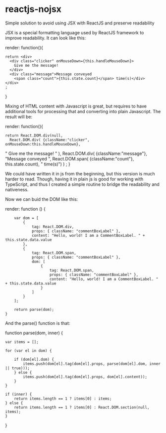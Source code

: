 reactjs-nojsx
=============

Simple solution to avoid using JSX with ReactJS and preserve readability 

JSX is a special formatting language used by ReactJS framework to improve readability.
It can look like this:

render: function(){
 
    return <div>
      <div class="clicker" onMouseDown={this.handleMouseDown}>
        Give me the message!
      </div>
      <div class="message">Message conveyed
        <span class="count">{this.state.count}</span> time(s)</div>
    </div>
    ;
  }
  
Mixing of HTML content with Javascript is great, but requires to have additional tools for processing that and converting into plain Javascript. The result will be:

render: function(){
 
    return React.DOM.div(null, 
      React.DOM.div( {className:"clicker", onMouseDown:this.handleMouseDown}, 
" Give me the message! "      ),
      React.DOM.div( {className:"message"}, "Message conveyed ",        React.DOM.span( {className:"count"}, this.state.count), " time(s)")
    )
    ;
  }
  
We could have written it in js from the beginning, but this version is much harder to read. Though, having it in plain js is good for working with TypeScript, and thus I created a simple routine to bridge the readability and nativeness.

Now we can buid the DOM like this:

render: function () {

        var dom = [
            {
                tag: React.DOM.div,
                props: { className: "commentBoxLabel" },
                content: "Hello, world! I am a CommentBoxLabel. " + this.state.data.value
            },
            {
                tag: React.DOM.span,
                props: { className: "commentBoxLabel" },
                dom: [
                    {
                        tag: React.DOM.span,
                        props: { className: "commentBoxLabel" },
                        content: "Hello, world! I am a CommentBoxLabel. " + this.state.data.value
                    }
                ]
            }
        ];

        return parse(dom);
    }
    
And the parse() function is that:

function parse(dom, inner) {

    var items = [];

    for (var el in dom) {

        if (dom[el].dom) {
            items.push(dom[el].tag(dom[el].props, parse(dom[el].dom, inner || true)));
        } else {
            items.push(dom[el].tag(dom[el].props, dom[el].content));
        }
    }

    if (inner) {
        return items.length == 1 ? items[0] : items;
    } else {
        return items.length == 1 ? items[0] : React.DOM.section(null, items);
    }
}



